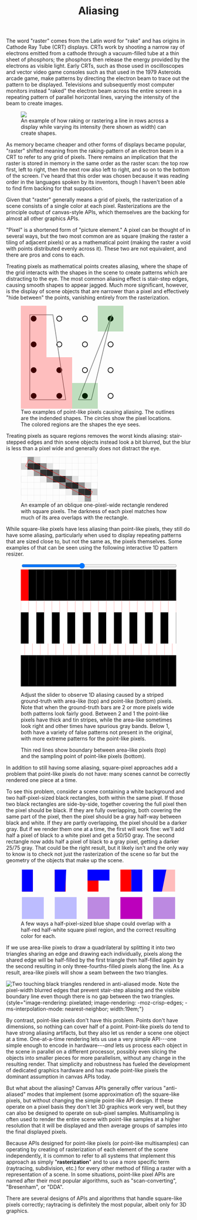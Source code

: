 ﻿---
title: Aliasing
summary: Two interpretations of rasters and the problems with both.
...

The word "raster" comes from the Latin word for "rake" and has origins in Cathode Ray Tube (CRT) displays.
CRTs work by shooting a narrow ray of electrons emitted from a cathode through a vacuum-filled tube at a thin sheet of phosphors; the phosphors then release the energy provided by the electrons as visible light.
Early CRTs, such as those used in oscilloscopes and vector video game consoles such as that used in the 1979 Asteroids arcade game, make patterns by directing the electron beam to trace out the pattern to be displayed.
Televisions and subsequently most computer monitors instead "raked" the electron beam across the entire screen in a repeating pattern of parallel horizontal lines, varying the intensity of the beam to create images.

<figure>
<img src="../files/raster-r.svg" style="max-width:30em"/>
<figcaption>An example of how raking or rastering a line in rows across a display while varying its intensity (here shown as width) can create shapes.</figcaption>
</figure>

As memory became cheaper and other forms of displays became popular, "raster" shifted meaning from the raking-pattern of an electron beam in a CRT to refer to any grid of pixels.
There remains an implication that the raster is stored in memory in the same order as the raster scan: the top row first, left to right, then the next row also left to right, and so on to the bottom of the screen.
I've heard that this order was chosen because it was reading order in the languages spoken by its inventors, though I haven't been able to find firm backing for that supposition.

Given that "raster" generally means a grid of pixels,
the rasterization of a scene consists of a single color at each pixel.
Rasterizations are the principle output of canvas-style APIs, which themselves are the backing for almost all other graphics APIs.

"Pixel" is a shortened form of "picture element."
A pixel can be thought of in several ways,
but the two most common are as square (making the raster a tiling of adjacent pixels)
or as a mathematical point (making the raster a void with points distributed evenly across it).
These two are not equivalent, and there are pros and cons to each.

Treating pixels as mathematical points creates aliasing,
where the shape of the grid interacts with the shapes in the scene
to create patterns which are distracting to the eye.
The most common aliasing effect is stair-step edges, causing smooth shapes to appear jagged.
Much more significant, however, is the display of scene objects that are narrower than a pixel and effectively "hide between" the points, vanishing entirely from the rasterization.

<figure>
<svg xmlns="http://www.w3.org/2000/svg" version="1.1" viewBox="-5 -5 80 80" style="max-width:20em">
<g style="stroke:black; stroke-width:0.5">
    <circle cx="5" cy="5" r="2" />
    <circle cx="5" cy="25" r="2" />
    <circle cx="5" cy="45" r="2" />
    <circle cx="5" cy="65" r="2" />
    <circle cx="25" cy="5" r="2" fill="none"/>
    <circle cx="25" cy="25" r="2" fill="none"/>
    <circle cx="25" cy="45" r="2" />
    <circle cx="25" cy="65" r="2" />
    <circle cx="45" cy="5" r="2" fill="none"/>
    <circle cx="45" cy="25" r="2" fill="none"/>
    <circle cx="45" cy="45" r="2" fill="none"/>
    <circle cx="45" cy="65" r="2" />
    <circle cx="65" cy="5" r="2" />
    <circle cx="65" cy="25" r="2" fill="none"/>
    <circle cx="65" cy="45" r="2" fill="none"/>
    <circle cx="65" cy="65" r="2" fill="none"/>
</g>
<g style="fill:none; stroke:gray; stroke-width:0.5;">
    <path d="M 2,2 2,68 30,68 20,2 Z"/>
    <path d="M 66,2 40,68 50,68 Z"/>
</g>
<g style="fill:rgba(255,0,0,0.25);">
    <path d="M -5,-5 -5,75, 35,75 35,35 15,35 15,-5 Z"/>
</g>
<g style="fill:rgba(0,127,0,0.25);">
    <path d="M 35,75 55,75 55,55 35,55 Z M 75,-5 55,-5 55,15 75,15 Z"/>
</g>
</svg>
<figcaption>Two examples of point-like pixels causing aliasing. The outlines are the indended shapes. The circles show the pixel locations. The colored regions are the shapes the eye sees.</figcaption>
</figure>


Treating pixels as square regions removes the worst kinds aliasing:
stair-stepped edges and thin scene objects instead look a bit blurred,
but the blur is less than a pixel wide and generally does not distract the eye.

<figure>
<svg x="0" y="0" viewBox="0 0 242 142" style="max-width:15em">
<rect x="21" y="1" width="20" height="20" opacity="0.4"></rect>
<rect x="41" y="1" width="20" height="20" opacity="0.1"></rect>
<rect x="1" y="21" width="20" height="20" opacity="0.15"></rect>
<rect x="21" y="21" width="20" height="20" opacity="0.8"></rect>
<rect x="41" y="21" width="20" height="20" opacity="0.85"></rect>
<rect x="61" y="21" width="20" height="20" opacity="0.45"></rect>
<rect x="81" y="21" width="20" height="20" opacity="0.1"></rect>
<rect x="21" y="41" width="20" height="20" opacity="0.05"></rect>
<rect x="41" y="41" width="20" height="20" opacity="0.4"></rect>
<rect x="61" y="41" width="20" height="20" opacity="0.8"></rect>
<rect x="81" y="41" width="20" height="20" opacity="0.85"></rect>
<rect x="101" y="41" width="20" height="20" opacity="0.45"></rect>
<rect x="121" y="41" width="20" height="20" opacity="0.1"></rect>
<rect x="61" y="61" width="20" height="20" opacity="0.05"></rect>
<rect x="81" y="61" width="20" height="20" opacity="0.4"></rect>
<rect x="101" y="61" width="20" height="20" opacity="0.8"></rect>
<rect x="121" y="61" width="20" height="20" opacity="0.85"></rect>
<rect x="141" y="61" width="20" height="20" opacity="0.45"></rect>
<rect x="161" y="61" width="20" height="20" opacity="0.1"></rect>
<rect x="101" y="81" width="20" height="20" opacity="0.05"></rect>
<rect x="121" y="81" width="20" height="20" opacity="0.4"></rect>
<rect x="141" y="81" width="20" height="20" opacity="0.8"></rect>
<rect x="161" y="81" width="20" height="20" opacity="0.85"></rect>
<rect x="181" y="81" width="20" height="20" opacity="0.45"></rect>
<rect x="201" y="81" width="20" height="20" opacity="0.1"></rect>
<rect x="141" y="101" width="20" height="20" opacity="0.05"></rect>
<rect x="161" y="101" width="20" height="20" opacity="0.4"></rect>
<rect x="181" y="101" width="20" height="20" opacity="0.8"></rect>
<rect x="201" y="101" width="20" height="20" opacity="0.85"></rect>
<rect x="221" y="101" width="20" height="20" opacity="0.2"></rect>
<rect x="181" y="121" width="20" height="20" opacity="0.05"></rect>
<rect x="201" y="121" width="20" height="20" opacity="0.4"></rect>
<path style="stroke:#7f7f7f; stroke-width:0.125; fill:none;" d="m 1 1 240 0 0 20 -240 0 0 20 240 0 0 20 -240 0 0 20 240 0 0 20 -240 0 0 20 240 0 0 20 -240 0 0 -140 20 0 0 140 20 0 0 -140 20 0 0 140 20 0 0 -140 20 0 0 140 20 0 0 -140 20 0 0 140 20 0 0 -140 20 0 0 140 20 0 0 -140 20 0 0 140 20 0 0 -140 "></path>
<path style="stroke:#ff0000; stroke-width:1; fill:none;" d="m 25 10 200 100 -10 20 -200 -100 10 -20"></path>
</svg>
<figcaption>An example of an oblique one-pixel-wide rectangle rendered with square pixels. The darkness of each pixel matches how much of its area overlaps with the rectangle.</figcaption>
</figure>

While square-like pixels have less aliasing than point-like pixels, they still do have some aliasing, particularly when used to display repeating patterns that are sized close to, but not the same as, the pixels themselves.
Some examples of that can be seen using the following interactive 1D pattern resizer.

<figure>
<input type="range" min="10" max="100" step="0.05" value="44.7" oninput="update_figure(event)" style="width:100%"/>
<svg viewBox="0 0 400 300" style="background: white">
<g id="arealike">
<rect x="0" y="0" width="20" height="80" fill="red"/>
<rect x="20" y="0" width="20" height="80" fill=""/>
<rect x="40" y="0" width="20" height="80" fill=""/>
<rect x="60" y="0" width="20" height="80" fill=""/>
<rect x="80" y="0" width="20" height="80" fill=""/>
<rect x="100" y="0" width="20" height="80" fill=""/>
<rect x="120" y="0" width="20" height="80" fill=""/>
<rect x="140" y="0" width="20" height="80" fill=""/>
<rect x="160" y="0" width="20" height="80" fill=""/>
<rect x="180" y="0" width="20" height="80" fill=""/>
<rect x="200" y="0" width="20" height="80" fill=""/>
<rect x="220" y="0" width="20" height="80" fill=""/>
<rect x="240" y="0" width="20" height="80" fill=""/>
<rect x="260" y="0" width="20" height="80" fill=""/>
<rect x="280" y="0" width="20" height="80" fill=""/>
<rect x="300" y="0" width="20" height="80" fill=""/>
<rect x="320" y="0" width="20" height="80" fill=""/>
<rect x="340" y="0" width="20" height="80" fill=""/>
<rect x="360" y="0" width="20" height="80" fill=""/>
<rect x="380" y="0" width="20" height="80" fill=""/>
</g>
<line x1="0" x2="400" y1="150" y2="150" stroke-width="80" stroke="black" stroke-dasharray="19.9809"/>
<g id="pointlike">
<rect x="0" y="220" width="20" height="80" fill=""/>
<rect x="20" y="220" width="20" height="80" fill=""/>
<rect x="40" y="220" width="20" height="80" fill=""/>
<rect x="60" y="220" width="20" height="80" fill=""/>
<rect x="80" y="220" width="20" height="80" fill=""/>
<rect x="100" y="220" width="20" height="80" fill=""/>
<rect x="120" y="220" width="20" height="80" fill=""/>
<rect x="140" y="220" width="20" height="80" fill=""/>
<rect x="160" y="220" width="20" height="80" fill=""/>
<rect x="180" y="220" width="20" height="80" fill=""/>
<rect x="200" y="220" width="20" height="80" fill=""/>
<rect x="220" y="220" width="20" height="80" fill=""/>
<rect x="240" y="220" width="20" height="80" fill=""/>
<rect x="260" y="220" width="20" height="80" fill=""/>
<rect x="280" y="220" width="20" height="80" fill=""/>
<rect x="300" y="220" width="20" height="80" fill=""/>
<rect x="320" y="220" width="20" height="80" fill=""/>
<rect x="340" y="220" width="20" height="80" fill=""/>
<rect x="360" y="220" width="20" height="80" fill=""/>
<rect x="380" y="220" width="20" height="80" fill=""/>
</g>
<path fill="none" stroke="red" stroke-width="0.3" d=" M 10,190 v 30 m 20,-30 v 30 m 20,-30 v 30 m 20,-30 v 30 m 20,-30 v 30 m 20,-30 v 30 m 20,-30 v 30 m 20,-30 v 30 m 20,-30 v 30 m 20,-30 v 30 m 20,-30 v 30 m 20,-30 v 30 m 20,-30 v 30 m 20,-30 v 30 m 20,-30 v 30 m 20,-30 v 30 m 20,-30 v 30 m 20,-30 v 30 m 20,-30 v 30 m 20,-30 v 30 " />
<path fill="none" stroke="red" stroke-width="0.3" d=" M 0,80 v 30 m 20,-30 v 30 m 20,-30 v 30 m 20,-30 v 30 m 20,-30 v 30 m 20,-30 v 30 m 20,-30 v 30 m 20,-30 v 30 m 20,-30 v 30 m 20,-30 v 30 m 20,-30 v 30 m 20,-30 v 30 m 20,-30 v 30 m 20,-30 v 30 m 20,-30 v 30 m 20,-30 v 30 m 20,-30 v 30 m 20,-30 v 30 m 20,-30 v 30 m 20,-30 v 30 m 20,-30 v 30 " />
</svg>
<script>
function plsample() {
 let da = Number(document.querySelector('line').getAttribute('stroke-dasharray'))
 let g = document.getElementById('pointlike')
 g.querySelectorAll('rect').forEach(r => {
  let x = r.x.baseVal.value + r.width.baseVal.value/2
  let pos = (x/(2*da))%1
  r.setAttribute('fill', pos < 0.5 ? 'black' : 'white')
 })
}
function alsample() {
 let da = Number(document.querySelector('line').getAttribute('stroke-dasharray'))
 let g = document.getElementById('arealike')
 g.querySelectorAll('rect').forEach(r => {
  let x0 = r.x.baseVal.value
  let x1 = x0 + r.width.baseVal.value
  let ink = 0
  x0 /= da
  x1 /= da
  if ((x0|0) == (x1|0)) {
   ink = ((x0|0)&1)
  } else {
   let b=0, w=0;
   if (((x0|0)&1)) b+=Math.ceil(x0)-x0
   else w+=Math.ceil(x0)-x0
   x0 = Math.ceil(x0)
   if (((x1|0)&1)) b+=x1-Math.floor(x1)
   else w+=x1-Math.floor(x1)
   x1 = Math.floor(x1)
   for(let x=x0; x<x1; x+=1) {
    if (x&1) b+=1
    else w+=1
   }
   
   ink = b / (w+b)
  }
  r.setAttribute('fill', 'hsl(0, 0%, '+(ink*100)+'%')
 })
}
function update_figure(event) {
 if (event?.target?.value)
  document.querySelector('line').setAttribute('stroke-dasharray', Math.pow(event.target.value,2)/100)
 plsample(); alsample();
}
update_figure()
</script>
<figcaption>
<p>Adjust the slider to observe 1D aliasing caused by a striped ground-truth with area-like (top) and point-like (bottom) pixels.
Note that when the ground-truth bars are 2 or more pixels wide both patterns look fairly good.
Between 2 and 1 the point-like pixels have thick and tin stripes, while the area-like sometimes look right and other times have spurious gray bands.
Below 1, both have a variety of false patterns not present in the original, with more extreme patterns for the point-like pixels.</p>
<p>Thin red lines show boundary between area-like pixels (top) and the sampling point of point-like pixels (bottom).</p>
</figcaption>
</figure>

In addition to still having some aliasing, square-pixel approaches add a problem that point-like pixels do not have:
many scenes cannot be correctly rendered one piece at a time.

To see this problem, consider a scene containing a white background and two half-pixel-sized black rectangles, both within the same pixel.
If those two black rectangles are side-by-side, together covering the full pixel then the pixel should be black.
If they are fully overlapping, both covering the same part of the pixel, then the pixel should be a gray half-way between black and white.
If they are partly overlapping, the pixel should be a darker gray.
But if we render them one at a time, the first will work fine: we'll add half a pixel of black to a white pixel and get a 50/50 gray.
The second rectangle now adds half a pixel of black to a gray pixel, getting a darker 25/75 gray.
That could be the right result, but it likely isn't and the only way to know is to check not just the rasterization of the scene so far but the geometry of the objects that make up the scene.

<figure>
<svg xmlns="http://www.w3.org/2000/svg" version="1.1" viewBox="-1 -1 142 47" style="max-width:50em">
<g style="fill:#ff0000">
    <path d="M 0,0 10,0 10,20 0,20 Z"/>
    <path d="M 30,0 40,0 40,20 30,20 Z"/>
    <path d="M 60,0 70,0 70,20 60,20 Z"/>
    <path d="M 90,0 100,0 100,20 90,20 Z"/>
</g>
<path d="M 120,0 140,0 140,20 120,20 Z" fill="#ffbcbc"/>
<g style="fill:#0000ff">
    <path d="M 0,0 10,0 10,20 0,20 Z"/>
    <path d="M 30,0 40.5,0 39.5,20 30,20 Z"/>
    <path d="M 60,0 80,0 80,10 60,10 Z"/>
    <path d="M 100,0 110,0 110,20 100,20 Z"/>
    <path d="M 120,0 132,0 128,20 120,20 Z"/>
</g>
<g transform="translate(0,25)">
    <path d="M 0,0 20,0 20,20 0,20 Z" fill="#bcbcff"/>
    <path d="M 30,0 50,0 50,20 30,20 Z" fill="#bdbcfe"/>
    <path d="M 60,0 80,0 80,20 60,20 Z" fill="#bc89e1"/>
    <path d="M 90,0 110,0 110,20 90,20 Z" fill="#bc00bc"/>
    <path d="M 120,0 140,0 140,20 120,20 Z" fill="#bc89e1"/>
</g>
</svg>
<figcaption>A few ways a half-pixel-sized blue shape could overlap with a half-red half-white square pixel region, and the correct resulting color for each.</figcaption>
</figure>

If we use area-like pixels to draw a quadrilateral by splitting it into two triangles sharing an edge and drawing each individually,
pixels along the shared edge will be half-filled by the first triangle
then half-filled again by the second
resulting in only three-fourths-filled pixels along the line.
As a result, area-like pixels will show a seam between the two triangles.

![Two touching black triangles rendered in anti-aliased mode. Note the pixel-width blurred edges that prevent stair-step aliasing and the visible boundary line even though there is no gap between the two triangles.](antialiased.png){style="image-rendering: pixelated; image-rendering: -moz-crisp-edges; -ms-interpolation-mode: nearest-neighbor; width:19em;"}

By contrast, point-like pixels don't have this problem.
Points don't have dimensions, so nothing can cover half of a point.
Point-like pixels do tend to have strong aliasing artifacts,
but they also let us render a scene one object at a time.
One-at-a-time rendering lets us use a very simple API---one simple enough to encode in hardware---*and* lets us process each object in the scene in parallel on a different processor, possibly even slicing the objects into smaller pieces for more parallelism, without any change in the resulting render.
That simplicity and robustness has fueled the development of dedicated graphics hardware and has made point-like pixels the dominant assumption in canvas APIs today.

But what about the aliasing?
Canvas APIs generally offer various "anti-aliased" modes that implement (some approximation of) the square-like pixels, but without changing the simple point-like API design.
If these operate on a pixel basis they don't let 3D graphics work very well,
but they can also be designed to operate on sub-pixel samples.
Multisampling is often used to render the entire scene with point-like samples at a higher resolution that it will be displayed and then average groups of samples into the final displayed pixels.

Because APIs designed for point-like pixels (or point-like multisamples) can operating by creating of rasterization of each element of the scene independently, it is common to refer to all systems that implement this approach as simply "**rasterization**"
and to use a more specific term (raytracing, subdivision, etc.) for every other method of filling a raster with a representation of a scene.
In some situations, point-like pixel APIs are named after their most popular algorithms, such as "scan-converting", "Bresenham", or "DDA".

There are several designs of APIs and algorithms that handle square-like pixels correctly; raytracing is definitely the most popular, albeit only for 3D graphics.
